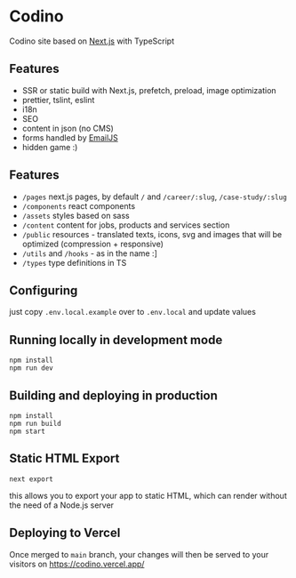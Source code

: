 # Codino
Codino site based on [Next.js](https://nextjs.org) with TypeScript

## Features
- SSR or static build with Next.js, prefetch, preload, image optimization
- prettier, tslint, eslint
- i18n
- SEO
- content in json (no CMS)
- forms handled by [EmailJS](https://www.emailjs.com)
- hidden game :) 

## Features
- `/pages` next.js pages, by default `/` and `/career/:slug`, `/case-study/:slug`
- `/components` react components
- `/assets` styles based on sass
- `/content` content for jobs, products and services section
- `/public` resources - translated texts, icons, svg and images that will be optimized (compression + responsive)
- `/utils` and `/hooks` - as in the name :]
- `/types` type definitions in TS

## Configuring
just copy `.env.local.example` over to `.env.local` and update values

## Running locally in development mode
```
npm install
npm run dev
```

## Building and deploying in production
```
npm install
npm run build
npm start
```

## Static HTML Export
```
next export
```
this allows you to export your app to static HTML, which can render without the need of a Node.js server

## Deploying to Vercel

Once merged to `main` branch, your changes will then be served to your visitors on https://codino.vercel.app/
